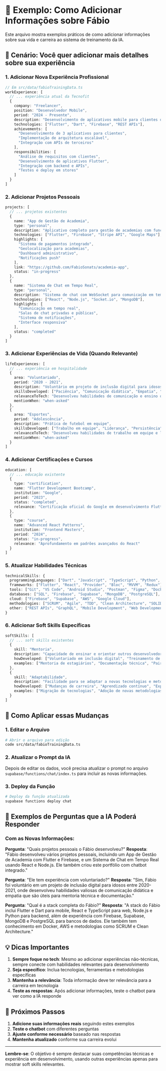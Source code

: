 # 📝 Exemplo: Como Adicionar Informações sobre Fábio

Este arquivo mostra exemplos práticos de como adicionar informações sobre sua vida e carreira ao sistema de treinamento da IA.

## 🎯 Cenário: Você quer adicionar mais detalhes sobre sua experiência

### 1. Adicionar Nova Experiência Profissional

```typescript
// Em src/data/fabioTrainingData.ts
workExperience: [
  // ... experiência atual da Tecnofit
  {
    company: "Freelancer",
    position: "Desenvolvedor Mobile",
    period: "2024 - Presente",
    description: "Desenvolvimento de aplicativos mobile para clientes diversos",
    technologies: ["Flutter", "Dart", "Firebase", "REST APIs"],
    achievements: [
      "Desenvolvimento de 3 aplicativos para clientes",
      "Implementação de arquitetura escalável",
      "Integração com APIs de terceiros"
    ],
    responsibilities: [
      "Análise de requisitos com clientes",
      "Desenvolvimento de aplicativos Flutter",
      "Integração com backend e APIs",
      "Testes e deploy em stores"
    ]
  }
]
```

### 2. Adicionar Projetos Pessoais

```typescript
projects: [
  // ... projetos existentes
  {
    name: "App de Gestão de Academia",
    type: "personal",
    description: "Aplicativo completo para gestão de academias com funcionalidades de agendamento, pagamentos e controle de alunos",
    technologies: ["Flutter", "Firebase", "Stripe API", "Google Maps"],
    highlights: [
      "Sistema de pagamentos integrado",
      "Geolocalização para academias",
      "Dashboard administrativo",
      "Notificações push"
    ],
    link: "https://github.com/FabioSonats/academia-app",
    status: "in-progress"
  },
  {
    name: "Sistema de Chat em Tempo Real",
    type: "personal",
    description: "Sistema de chat com WebSocket para comunicação em tempo real",
    technologies: ["React", "Node.js", "Socket.io", "MongoDB"],
    highlights: [
      "Comunicação em tempo real",
      "Salas de chat privadas e públicas",
      "Sistema de notificações",
      "Interface responsiva"
    ],
    status: "completed"
  }
]
```

### 3. Adicionar Experiências de Vida (Quando Relevante)

```typescript
lifeExperiences: [
  // ... experiência em hospitalidade
  {
    area: "Voluntariado",
    period: "2020 - 2021",
    description: "Voluntário em projeto de inclusão digital para idosos",
    skillsDeveloped: ["Paciência", "Comunicação didática", "Empatia", "Resolução de problemas"],
    relevanceToTech: "Desenvolveu habilidades de comunicação e ensino que são valiosas para mentoria técnica e documentação",
    mentionWhen: "when-asked"
  },
  {
    area: "Esportes",
    period: "Adolescência",
    description: "Prática de futebol em equipe",
    skillsDeveloped: ["Trabalho em equipe", "Liderança", "Persistência", "Competitividade saudável"],
    relevanceToTech: "Desenvolveu habilidades de trabalho em equipe e liderança que são essenciais em desenvolvimento ágil",
    mentionWhen: "when-asked"
  }
]
```

### 4. Adicionar Certificações e Cursos

```typescript
education: [
  // ... educação existente
  {
    type: "certification",
    name: "Flutter Development Bootcamp",
    institution: "Google",
    period: "2023",
    status: "completed",
    relevance: "Certificação oficial do Google em desenvolvimento Flutter"
  },
  {
    type: "course",
    name: "Advanced React Patterns",
    institution: "Frontend Masters",
    period: "2024",
    status: "in-progress",
    relevance: "Aprofundamento em padrões avançados do React"
  }
]
```

### 5. Atualizar Habilidades Técnicas

```typescript
technicalSkills: {
  programmingLanguages: ["Dart", "JavaScript", "TypeScript", "Python", "HTML", "CSS", "SQL"],
  frameworks: ["Flutter", "React", "Provider", "Bloc", "MVVM", "Redux"],
  tools: ["Git", "VS Code", "Android Studio", "Postman", "Figma", "Docker"],
  databases: ["SQL", "Firebase", "Supabase", "MongoDB", "PostgreSQL"],
  cloud: ["Firebase", "Supabase", "AWS", "Google Cloud"],
  methodologies: ["SCRUM", "Agile", "TDD", "Clean Architecture", "SOLID"],
  other: ["REST APIs", "GraphQL", "Mobile Development", "Web Development", "DevOps"]
}
```

### 6. Adicionar Soft Skills Específicas

```typescript
softSkills: [
  // ... soft skills existentes
  {
    skill: "Mentoria",
    description: "Capacidade de ensinar e orientar outros desenvolvedores",
    howDeveloped: ["Voluntariado em inclusão digital", "Treinamento de equipes", "Code reviews"],
    examples: ["Mentoria de estagiários", "Documentação técnica", "Pair programming"]
  },
  {
    skill: "Adaptabilidade",
    description: "Facilidade para se adaptar a novas tecnologias e metodologias",
    howDeveloped: ["Mudanças de carreira", "Aprendizado contínuo", "Experiências diversas"],
    examples: ["Migração de tecnologias", "Adoção de novas metodologias", "Resolução de problemas inovadores"]
  }
]
```

## 🔄 Como Aplicar essas Mudanças

### 1. Editar o Arquivo
```bash
# Abrir o arquivo para edição
code src/data/fabioTrainingData.ts
```

### 2. Atualizar o Prompt da IA
Depois de editar os dados, você precisa atualizar o prompt no arquivo `supabase/functions/chat/index.ts` para incluir as novas informações.

### 3. Deploy da Função
```bash
# Deploy da função atualizada
supabase functions deploy chat
```

## 🎯 Exemplos de Perguntas que a IA Poderá Responder

### Com as Novas Informações:

**Pergunta**: "Quais projetos pessoais o Fábio desenvolveu?"
**Resposta**: "Fábio desenvolveu vários projetos pessoais, incluindo um App de Gestão de Academia com Flutter e Firebase, e um Sistema de Chat em Tempo Real usando React e Node.js. Ele também criou este portfólio com chatbot integrado."

**Pergunta**: "Ele tem experiência com voluntariado?"
**Resposta**: "Sim, Fábio foi voluntário em um projeto de inclusão digital para idosos entre 2020-2021, onde desenvolveu habilidades valiosas de comunicação didática e empatia que são úteis para mentoria técnica e documentação."

**Pergunta**: "Qual é a stack completa do Fábio?"
**Resposta**: "A stack do Fábio inclui Flutter e Dart para mobile, React e TypeScript para web, Node.js e Python para backend, além de experiência com Firebase, Supabase, MongoDB e PostgreSQL para bancos de dados. Ele também tem conhecimento em Docker, AWS e metodologias como SCRUM e Clean Architecture."

## 💡 Dicas Importantes

1. **Sempre foque no tech**: Mesmo ao adicionar experiências não-técnicas, sempre conecte com habilidades relevantes para desenvolvimento
2. **Seja específico**: Inclua tecnologias, ferramentas e metodologias específicas
3. **Mantenha a relevância**: Toda informação deve ter relevância para a carreira em tecnologia
4. **Teste as respostas**: Após adicionar informações, teste o chatbot para ver como a IA responde

## 🚀 Próximos Passos

1. **Adicione suas informações reais** seguindo estes exemplos
2. **Teste o chatbot** com diferentes perguntas
3. **Ajuste conforme necessário** baseado nas respostas
4. **Mantenha atualizado** conforme sua carreira evolui

---

**Lembre-se**: O objetivo é sempre destacar suas competências técnicas e experiência em desenvolvimento, usando outras experiências apenas para mostrar soft skills relevantes.
